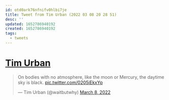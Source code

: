```yaml
---
id: otd0ark76nfnifv0hlbi7je
title: Tweet from Tim Urban (2022 03 08 20 28 51)
desc: ''
updated: 1652786940192
created: 1652786940192
tags:
  - tweets
---
```


# [Tim Urban](https://twitter.com/waitbutwhy/status/1501063342378659842)

> On bodies with no atmosphere, like the moon or Mercury, the daytime sky is black. [pic.twitter.com/0205iEkxYp](https://t.co/0205iEkxYp)
> 
> — Tim Urban (@waitbutwhy) [March 8, 2022](https://twitter.com/waitbutwhy/status/1501063342378659842?ref_src=twsrc%5Etfw)
